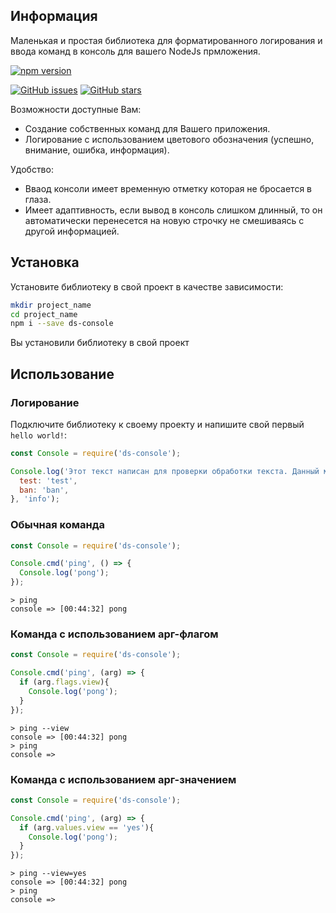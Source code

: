 ## Информация
Маленькая и простая библиотека для форматированного логирования и ввода команд в консоль для вашего NodeJs прмложения.

[![npm version](https://badge.fury.io/js/ds-console.svg)](https://www.npmjs.com/package/ds-console)

[![GitHub issues](https://img.shields.io/github/issues/NiRBES02/ds-console.svg)](https://github.com/NiRBES02/ds-console/issues)
[![GitHub stars](https://img.shields.io/github/stars/NiRBES02/ds-console.svg)](https://github.com/NiRBES02/ds-console/stargazers)

Возможности доступные Вам:
- Создание собственных команд для Вашего приложения.
- Логирование с использованием цветового обозначения (успешно, внимание, ошибка, информация).

Удобство:
- Вваод консоли имеет временную отметку которая не бросается в глаза.
- Имеет адаптивность, если вывод в консоль слишком длинный, то он автоматически перенесется на новую строчку не смешиваясь с другой информацией.

## Установка
Установите библиотеку в свой проект в качестве зависимости:
```bash
mkdir project_name
cd project_name
npm i --save ds-console
```
Вы установили библиотеку в свой проект

## Использование
### Логирование
Подключите библиотеку к своему проекту и напишите свой первый `hello world!`:
```js
const Console = require('ds-console');

Console.log('Этот текст написан для проверки обработки текста. Данный метод принимает не только строку, а также булевые значения: ', true, false, 'цифры: ', 1, 2, 3, 'и объекты:', {
  test: 'test',
  ban: 'ban',
}, 'info');
```
### Обычная команда
```js
const Console = require('ds-console');

Console.cmd('ping', () => {
  Console.log('pong');
});
```
```
> ping
console => [00:44:32] pong
```

### Команда с использованием арг-флагом
```js
const Console = require('ds-console');

Console.cmd('ping', (arg) => {
  if (arg.flags.view){
    Console.log('pong');
  }
});
```
```
> ping --view
console => [00:44:32] pong
> ping
console => 
```

### Команда с использованием арг-значением
```js
const Console = require('ds-console');

Console.cmd('ping', (arg) => {
  if (arg.values.view == 'yes'){
    Console.log('pong');
  }
});
```
```
> ping --view=yes
console => [00:44:32] pong
> ping
console => 
```